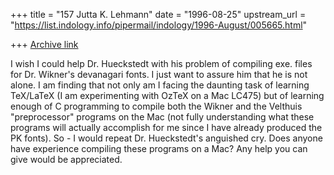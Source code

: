 +++
title = "157 Jutta K. Lehmann"
date = "1996-08-25"
upstream_url = "https://list.indology.info/pipermail/indology/1996-August/005665.html"

+++
[Archive link](https://list.indology.info/pipermail/indology/1996-August/005665.html)

I wish I could help Dr. Hueckstedt with his problem of compiling exe. 
files for Dr. Wikner's 
devanagari fonts. I just want to assure him that he is not alone. I am 
finding that not only am I facing the daunting task of learning TeX/LaTeX 
(I am experimenting with OzTeX on a Mac LC475) but of learning enough of 
C programming to compile both the Wikner and the Velthuis "preprocessor" 
programs on the Mac (not fully understanding what these programs will 
actually accomplish for me since I have already produced the PK fonts). 
So - I would repeat Dr. Hueckstedt's anguished cry. Does anyone have 
experience compiling these programs on a Mac? Any help you can give would 
be appreciated. 




